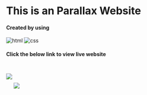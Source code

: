 
 <h1>This is an Parallax Website</h1>
 <h4>Created by using </h4>
 <p>
 <img alt="html" src="https://img.shields.io/badge/HTML5-E34F26?style=for-the-badge&logo=html5&logoColor=white" style="display:inline;"> <img alt="css" src="https://img.shields.io/badge/CSS3-1572B6?style=for-the-badge&logo=css3&logoColor=white" >

</p>
<h4>Click the below link to view live website</h4>

<img align="center" src='https://www.linkpicture.com/q/editor-1s-47px.gif' type='image'> <a href="https://sivakumarkalluri.github.io/Product-Card-Project/" target="_blank"><img align="center" src="https://img.shields.io/badge/Link-https%3A%2F%2Fsivakumarkalluri.github.io%2FProduct--Card--Project%2F-blue" style="margin-top:50px;"> </a>
